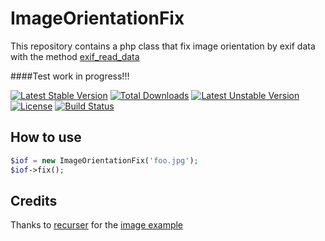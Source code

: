 ImageOrientationFix
===================

This repository contains a php class that fix image orientation by exif data with the method [exif_read_data](http://it2.php.net/manual/en/function.exif-read-data.php)

####Test work in progress!!!

[![Latest Stable Version](https://poser.pugx.org/jellybellydev/image-orientation-fix/v/stable.png)](https://packagist.org/packages/jellybellydev/image-orientation-fix) [![Total Downloads](https://poser.pugx.org/jellybellydev/image-orientation-fix/downloads.png)](https://packagist.org/packages/jellybellydev/image-orientation-fix) [![Latest Unstable Version](https://poser.pugx.org/jellybellydev/image-orientation-fix/v/unstable.png)](https://packagist.org/packages/jellybellydev/image-orientation-fix) [![License](https://poser.pugx.org/jellybellydev/image-orientation-fix/license.png)](https://packagist.org/packages/jellybellydev/image-orientation-fix) [![Build Status](https://travis-ci.org/JellyBellyDev/ImageOrientationFix.svg?branch=master)](https://travis-ci.org/JellyBellyDev/ImageOrientationFix)

## How to use

```php
$iof = new ImageOrientationFix('foo.jpg');
$iof->fix();
```


## Credits

Thanks to [recurser](https://github.com/recurser) for the [image example](https://github.com/recurser/exif-orientation-examples)
